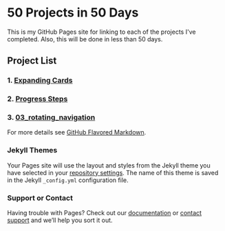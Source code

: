 # 50 Projects in 50 Days

This is my GitHub Pages site for linking to each of the projects I've completed. Also, this will be done in less than 50 days.

## Project List

### 1. [Expanding Cards](./projects/01_expanding_cards/index.html)

### 2. [Progress Steps](./projects/02_progress_steps/index.html)

### 3. [03_rotating_navigation](./projects/03_rotatinig_navigation/index.html)

For more details see [GitHub Flavored Markdown](https://guides.github.com/features/mastering-markdown/).

### Jekyll Themes

Your Pages site will use the layout and styles from the Jekyll theme you have selected in your [repository settings](https://github.com/weebs11/50-in-50/settings). The name of this theme is saved in the Jekyll `_config.yml` configuration file.

### Support or Contact

Having trouble with Pages? Check out our [documentation](https://docs.github.com/categories/github-pages-basics/) or [contact support](https://support.github.com/contact) and we’ll help you sort it out.
